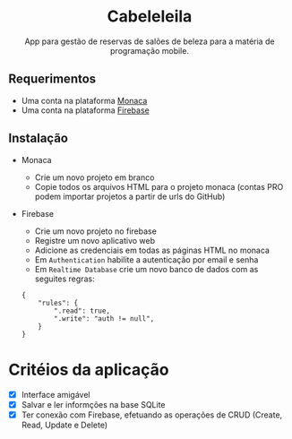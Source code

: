 <div align="center">
   <h1>Cabeleleila</h1>
   <p>App para gestão de reservas de salões de beleza para a matéria de programação mobile.</p>
</div>

## Requerimentos
- Uma conta na plataforma [Monaca](https://monaca.io/)
- Uma conta na plataforma [Firebase](http://firebase.com/)

## Instalação
- Monaca
    - Crie um novo projeto em branco
    - Copie todos os arquivos HTML para o projeto monaca (contas PRO podem importar projetos a partir de urls do GitHub)

- Firebase
    - Crie um novo projeto no firebase
    - Registre um novo aplicativo web
    - Adicione as credenciais em todas as páginas HTML no monaca
    - Em `Authentication` habilite a autenticação por email e senha
    - Em `Realtime Database` crie um novo banco de dados com as seguites regras:
    ```
    {  
        "rules": {  
            ".read": true,
            ".write": "auth != null",
        }
    }   
    ```

# Critéios da aplicação

- [x] Interface amigável
- [x] Salvar e ler informções na base SQLite
- [x] Ter conexão com Firebase, efetuando as operações de CRUD (Create,
Read, Update e Delete)
